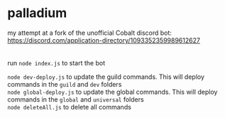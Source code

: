 # palladium  
my attempt at a fork of the unofficial Cobalt discord bot: https://discord.com/application-directory/1093352359989612627  
<br />  
run `node index.js` to start the bot

`node dev-deploy.js` to update the guild commands. This will deploy commands in the `guild` and `dev` folders  
`node global-deploy.js` to update the global commands. This will deploy commands in the `global` and `universal` folders  
`node deleteAll.js` to delete all commands  
